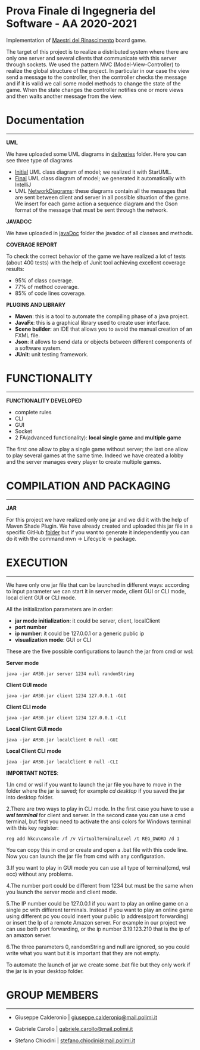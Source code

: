 # Prova Finale di Ingegneria del Software - AA 2020-2021

Implementation of [Maestri del Rinascimento](https://www.balenaludens.it/2020/maestri-del-rinascimento/) board game.

The target of this project is to realize a distributed system where there are only one server and
several clients that communicate with this server through sockets. We used the pattern MVC (Model-View-Controller)
to realize the global structure of the project. In particular in our case the view send a message to the controller, then the
controller checks the message and if it is valid we call some model methods to change the state of the game.
When the state changes the controller notifies one or more views and then waits another message from the view.

# Documentation
****
**UML**

We have uploaded some UML diagrams in [deliveries](https://github.com/gabrielecarollo/ingswAM2021-Calderonio-Carollo-Chiodini/tree/main/deliveries)
folder. Here you can see three type of diagrams
* [Initial](https://github.com/gabrielecarollo/ingswAM2021-Calderonio-Carollo-Chiodini/blob/main/deliveries/UML/UmlInitial.pdf) UML class diagram of model; we realized it with StarUML.
* [Final](https://github.com/gabrielecarollo/ingswAM2021-Calderonio-Carollo-Chiodini/tree/main/deliveries/UML/final%20UML) UML class diagram of model; we generated it automatically with IntelliJ
* UML [NetworkDiagrams](https://github.com/gabrielecarollo/ingswAM2021-Calderonio-Carollo-Chiodini/tree/main/deliveries/NetworkDiagrams): these diagrams contain all the messages that are sent between client
and server in all possible situation of the game. We insert for each game action a sequence
  diagram and the Gson format of the message that must be sent through the network.


**JAVADOC**

We have uploaded in [javaDoc](https://github.com/gabrielecarollo/ingswAM2021-Calderonio-Carollo-Chiodini/tree/main/javaDoc)
folder the javadoc of all classes and methods.

**COVERAGE REPORT**

To check the correct behavior of the game we have realized a lot of tests (about 400 tests) with the help of
Junit tool achieving excellent coverage results:

- 95% of class coverage.
- 77% of method coverage.
- 85% of code lines coverage.

**PLUGINS AND LIBRARY**
- **Maven**: this is a tool to automate the compiling phase of a java project.
- **JavaFx**: this is a graphical library used to create user interface.
- **Scene builder**: an IDE that allows you to avoid the manual creation of an FXML file.
- **Json**: it allows to send data or objects between different components of a software system.
- **JUnit**: unit testing framework.

# FUNCTIONALITY
****
**FUNCTIONALITY DEVELOPED**
- complete rules
- CLI
- GUI
- Socket
- 2 FA(advanced functionality): **local single game** and **multiple game**
    
The first one allow to play a single game without server; the last one allow to play several games at the same time.
Indeed we have created a lobby and the server manages every player to create multiple games.

# COMPILATION AND PACKAGING
****
**JAR**

For this project we have realized only one jar and we did it with the help of Maven Shade Plugin. We have already created
and uploaded this jar file in a specific GitHub [folder](https://github.com/gabrielecarollo/ingswAM2021-Calderonio-Carollo-Chiodini/tree/main/shade) but if you want to generate it independently you can do it with
the command mvn -> Lifecycle -> package.

# EXECUTION
****

We have only one jar file that can be launched in different ways: according to input parameter we can start it in 
server mode, client GUI or CLI mode, local client GUI or CLI mode.

All the initialization parameters are in order:

- **jar mode initialization**: it could be server, client, localClient
- **port number**
- **ip number**: it could be 127.0.0.1 or a generic public ip
- **visualization mode**: GUI or CLI

These are the five possible configurations to launch the jar from cmd or wsl:

**Server mode**

`java -jar AM30.jar server 1234 null randomString`

**Client GUI mode**

`java -jar AM30.jar client 1234 127.0.0.1 -GUI`

**Client CLI mode**

`java -jar AM30.jar client 1234 127.0.0.1 -CLI`

**Local Client GUI mode**

`java -jar AM30.jar localClient 0 null -GUI`

**Local Client CLI mode**

`java -jar AM30.jar localClient 0 null -CLI`

**IMPORTANT NOTES**:

1.In cmd or wsl if you want to launch the jar file you have to move in the folder where the jar is saved;
for example _cd desktop_ if you saved the jar into desktop folder.

2.There are two ways to play in CLI mode. In the first case you have to use a **_wsl terminal_** for client and server.
In the second case you can use a cmd terminal, but first you need to activate the ansi colors for Windows terminal with
this key register:

`reg add hkcu\console /f /v VirtualTerminalLevel /t REG_DWORD /d 1`

You can copy this in cmd or create and open a .bat file with this code line. Now you can launch the jar file from cmd with any
configuration.

3.If you want to play in GUI mode you can use all type of terminal(cmd, wsl ecc) without any problems.

4.The number port could be different from 1234 but must be the same when you launch the server mode and client mode.

5.The IP number could be 127.0.0.1 if you want to play an online game on a single pc with different terminals. Instead
if you want to play an online game using different pc you could insert your public Ip address(port forwarding) or insert
the Ip of a remote Amazon server. For example in our project we can use both port forwarding, or the ip number
3.19.123.210 that is the ip of an amazon server. 

6.The three parameters 0, randomString and null are ignored, so you could write what you want but it is important that
they are not empty.

To automate the launch of jar we create some .bat file but they only work if the jar is in your desktop folder.

# GROUP MEMBERS
****
- Giuseppe Calderonio | giuseppe.calderonio@mail.polimi.it

- Gabriele Carollo | gabriele.carollo@mail.polimi.it

- Stefano Chiodini | stefano.chiodini@mail.polimi.it
